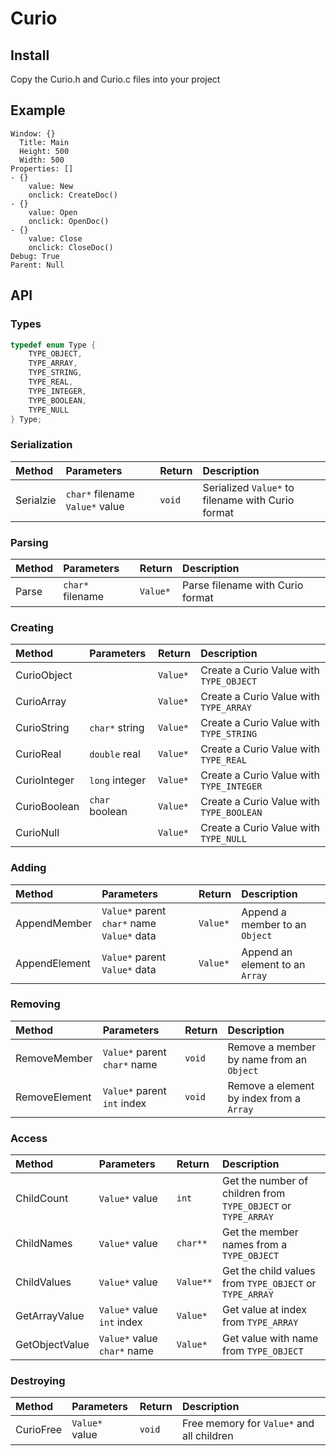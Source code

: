 # Curio
## Install
Copy the Curio.h and Curio.c files into your project
## Example
```
Window: {}
  Title: Main
  Height: 500
  Width: 500
Properties: []
- {}
    value: New
    onclick: CreateDoc()
- {}
    value: Open
    onclick: OpenDoc()
- {}
    value: Close
    onclick: CloseDoc()
Debug: True
Parent: Null
```
## API
### Types
```c
typedef enum Type {
    TYPE_OBJECT,
    TYPE_ARRAY,
    TYPE_STRING,
    TYPE_REAL,
    TYPE_INTEGER,
    TYPE_BOOLEAN,
    TYPE_NULL
} Type;
```
### Serialization
| Method | Parameters | Return | Description |
| :--- | :--- | :--- | :--- |
| Serialzie | `char*` filename `Value*` value | `void` | Serialized `Value*` to filename with Curio format |
### Parsing
| Method | Parameters | Return | Description |
| :--- | :--- | :--- | :--- |
| Parse | `char*` filename | `Value*` | Parse filename with Curio format |
### Creating
| Method | Parameters | Return | Description |
| :--- | :--- | :--- | :--- |
| CurioObject | | `Value*` | Create a Curio Value with `TYPE_OBJECT` |
| CurioArray | | `Value*` | Create a Curio Value with `TYPE_ARRAY` |
| CurioString | `char*` string | `Value*` | Create a Curio Value with `TYPE_STRING` |
| CurioReal | `double` real | `Value*` | Create a Curio Value with `TYPE_REAL` |
| CurioInteger | `long` integer | `Value*` | Create a Curio Value with `TYPE_INTEGER` |
| CurioBoolean | `char` boolean | `Value*` | Create a Curio Value with `TYPE_BOOLEAN` |
| CurioNull | | `Value*` | Create a Curio Value with `TYPE_NULL` |
### Adding
| Method | Parameters | Return | Description |
| :--- | :--- | :--- | :--- |
| AppendMember | `Value*` parent `char*` name `Value*` data | `Value*` | Append a member to an `Object` |
| AppendElement | `Value*` parent `Value*` data | `Value*` | Append an element to an `Array` |
### Removing
| Method | Parameters | Return | Description |
| :--- | :--- | :--- | :--- |
| RemoveMember | `Value*` parent `char*` name | `void` | Remove a member by name from an `Object` |
| RemoveElement | `Value*` parent `int` index | `void` | Remove a element by index from a `Array` |
### Access
| Method | Parameters | Return | Description |
| :--- | :--- | :--- | :--- |
| ChildCount | `Value*` value | `int` | Get the number of children from `TYPE_OBJECT` or `TYPE_ARRAY` |
| ChildNames | `Value*` value | `char**` | Get the member names from a `TYPE_OBJECT` |
| ChildValues | `Value*` value | `Value**` | Get the child values from `TYPE_OBJECT` or `TYPE_ARRAY` |
| GetArrayValue | `Value*` value `int` index | `Value*` | Get value at index from  `TYPE_ARRAY` |
| GetObjectValue | `Value*` value `char*` name | `Value*` | Get value with name from `TYPE_OBJECT` |
### Destroying
| Method | Parameters | Return | Description |
| :--- | :--- | :--- | :--- |
| CurioFree | `Value*` value | `void` | Free memory for `Value*` and all children |
